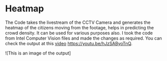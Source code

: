 # Heatmap

The Code takes the livestream of the CCTV Camera and generates the heatmap of the citizens moving from the footage, helps in predicting the crowd density. It can be used for various purposes also. I took the code from Intel Computer Vision files and made the changes as required. You can check the output at this [video](https://youtu.be/hJzSAByoTnQ) https://youtu.be/hJzSAByoTnQ.

![This is an image of the output]
